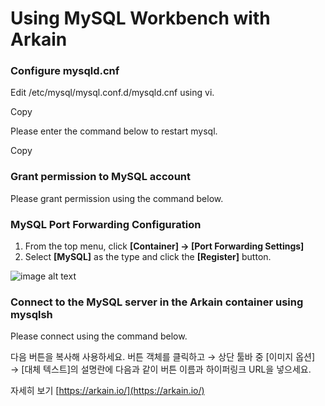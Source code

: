 # Using MySQL Workbench with Arkain

### **Configure mysqld.cnf** <a href="#configure-mysqldcnf" id="configure-mysqldcnf"></a>

Edit /etc/mysql/mysql.conf.d/mysqld.cnf using vi.

Copy

Please enter the command below to restart mysql.

Copy

### **Grant permission to MySQL account** <a href="#grant-permission-to-mysql-account" id="grant-permission-to-mysql-account"></a>

Please grant permission using the command below.

### **MySQL Port Forwarding Configuration** <a href="#mysql-port-forwarding-configuration" id="mysql-port-forwarding-configuration"></a>

1. From the top menu, click **\[Container] → \[Port Forwarding Settings]**
2. Select **\[MySQL]** as the type and click the **\[Register]** button.

![image alt text](https://mkdocs-mxedr.run.goorm.site/assets/images/Using-MySQL-Workbench-with-Arkain.en_63.png)

### **Connect to the MySQL server in the Arkain container using mysqlsh** <a href="#connect-to-the-mysql-server-in-the-arkain-container-using-mysqlsh" id="connect-to-the-mysql-server-in-the-arkain-container-using-mysqlsh"></a>

Please connect using the command below.

다음 버튼을 복사해 사용하세요. 버튼 객체를 클릭하고 → 상단 툴바 중 \[이미지 옵션] → \[대체 텍스트]의 설명란에 다음과 같이 버튼 이름과 하이퍼링크 URL을 넣으세요.

자세히 보기 [https://arkain.io/](https://arkain.io/)

